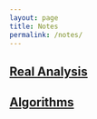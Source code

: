 ```yaml
---
layout: page
title: Notes
permalink: /notes/
---
```


## [Real Analysis](https://tristanchaang.github.io/notes/real_analysis)

## [Algorithms](https://tristanchaang.github.io/notes/algorithms)

